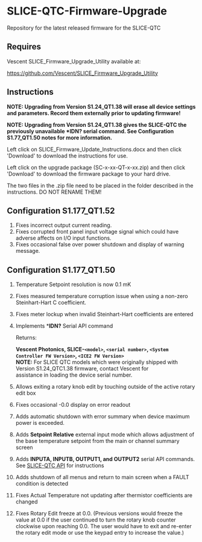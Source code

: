 # SLICE-QTC-Firmware-Upgrade
Repository for the latest released firmware for the SLICE-QTC

## Requires 
  Vescent SLICE_Firmware_Upgrade_Utility available at:
  
  https://github.com/Vescent/SLICE_Firmware_Upgrade_Utility
## Instructions
  __NOTE: Upgrading from Version S1.24_QT1.38 will erase all device settings and parameters. Record them externally prior to updating firmware!__
  
  __NOTE: Upgrading from Version S1.24_QT1.38 gives the SLICE-QTC the previously unavailable ***IDN?** serial command. See Configuration S1.77_QT1.50 notes for more information.__
  
  Left click on SLICE_Firmware_Update_Instructions.docx and then click 'Download' to download the instructions for use.

  Left click on the upgrade package (SC-x-xx-QT-x-xx.zip) and then click 'Download' to download the firmware package to your hard drive.
  
  The two files in the .zip file need to be placed in the folder described in the instructions. DO NOT RENAME THEM!
## Configuration S1.177_QT1.52
 1. Fixes incorrect output current reading. 
 2. Fixes corrupted front panel input voltage signal which could have adverse affects on I/O input functions.
 3. Fixes occasional false over power shutdown and display of warning message.
## Configuration S1.177_QT1.50
 1. Temperature Setpoint resolution is now 0.1 mK
 2. Fixes measured temperature corruption issue when using a non-zero Steinhart-Hart C coefficient.
 3. Fixes meter lockup when invalid Steinhart-Hart coefficients are entered
 4. Implements ***IDN?** Serial API command
   
       Returns:
    
       __Vescent Photonics, SLICE-`<model>`, `<serial number>`, `<System Controller FW Version>`, `<ICE2 FW Version>`__  
       __NOTE:__ For SLICE QTC models which were originally shipped with Version S1.24_QTC1.38 firmware, contact Vescent for  
                 assistance in loading the device serial number.
       
  5. Allows exiting a rotary knob edit by touching outside of the active rotary edit box
  6. Fixes occasional -0.0 display on error readout
  7. Adds automatic shutdown with error summary when device maximum power is exceeded.
  8. Adds **Setpoint Relative** external input mode which allows adjustment of the base temperature setpoint from the main or channel summary screen  
  9. Adds **INPUTA, INPUTB, OUTPUT1, and OUTPUT2** serial API commands. See [SLICE-QTC API](https://www.vescent.com/manuals/doku.php?id=slice:qt:api) for instructions  
  10. Adds shutdown of all menus and return to main screen when a FAULT condition is detected  
  11. Fixes Actual Temperature not updating after thermistor coefficients are changed  
  12. Fixes Rotary Edit freeze at 0.0. (Previous versions would freeze the value at 0.0 if the user continued to turn the rotary knob counter clockwise upon reaching 0.0. The user would have to exit and re-enter the rotary edit mode or use the keypad entry to increase the value.)
  
